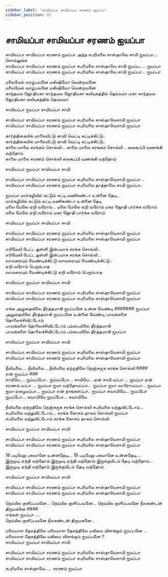 ```yaml
---
sidebar_label: 'சாமியப்பா சாமியப்பா சரணம் ஐயப்பா'
sidebar_position: 31
---
```


# **சாமியப்பா சாமியப்பா சரணம் ஐயப்பா**

சாமியப்பா சாமியப்பா சரணம் ஐயப்பா அந்த சபரிமலை சாஸ்தாவே சாமி ஐயப்பா…. சொல்லுங்க <br/>
சாமியப்பா சாமியப்பா சரணம் ஐயப்பா சபரிமலை சாஸ்தாவே சாமி ஐயப்ப….. ஐயப்பா<br/>
சாமியப்பா சாமியப்பா சரணம் ஐயப்பா சபரிமலை சாஸ்தாவே சாமி ஐயப்பா… ஐயப்பா <br/>

மலைமேல் வாழ்பவனே மகிஷிமோ வென்றவனே <br/>
மலைமேல் வாழ்பவனே மகிஷிமோ வென்றவனே <br/>
காந்தமல ஜோதியகா காந்தமல ஜோதியகா கலியுகத்தில் தெய்வமா மகா காந்தமல ஜோதியகா கலியுகத்தில் தெய்வமா <br/>

சாமியப்பா ஐயப்பா சாமியப்பா சாமி <br/>

சாமியப்பா சாமியப்பா சரணம் ஐயப்பா சபரிமலை சாஸ்தாவேசாமி ஐயப்பா <br/>
சாமியப்பா சாமியப்பா சரணம் ஐயப்பா சபரிமலை சாஸ்தாவேசாமி ஐயப்பா <br/>

கார்த்திகையில் மாலையிட்டு காவி வெட்டி கட்டிக்கிட்டு.. <br/>
கார்த்திகையில் மாலையிட்டு காவி வெட்டி கட்டிக்கிட்டு..<br/>
காலை மாலை சரங்கம் சொல்லி… காலை மாலை சரங்கம் சொல்லி .. கைகூப்பி வணங்கி வந்தோம்<br/>
காலை மாலை சரணம் சொல்லி கைகூப்பி வணங்கி வந்தோம் <br/>

சாமியப்பா ஐயப்பா சாமியப்பா சாமி <br/>

சாமியப்பா சாமியப்பா சரணம் ஐயப்பா சபரிமலை சாஸ்தாவேசாமி  ஐயப்பா ..<br/>
சாமியப்பா சாமியப்பா சரணம் ஐயப்பா சபரிமலை தாத்தாவே சாமி ஐயப்பா..<br/>

ஐயப்பா மார்கழியில் கட்டும் கட்டி மணிகண்டா உன்னை தேடி..<br/>
மார்கழியில் கட்டும் கட்டி மணிகண்டா உன்னை தேடி <br/>
மலை மேலே ஏறி வரோம்... மலை மேலே ஏறி வரோம் மகர ஜோதி பார்க்க வரோம் <br/>
மலை மேலே ஏறி வரோம் மகர ஜோதி பார்க்க வரோம்<br/>

சாமியப்பா ஐயப்பா சாமியப்பா சாமி <br/>

சாமியப்பா சாமியப்பா சரணம் ஐயப்பா சபரிமலை சாஸ்தாவேசாமி ஐயப்பா <br/>
சாமியப்பா சாமியப்பா சரணம் ஐயப்பா சபரிமலை சாஸ்தாவேசாமி ஐயப்பா<br/>

எரிமேலி பேட்ட துள்ளி இன்பமாக சரங்க சொல்லி.. <br/>
எரிமேலி பேட்ட துள்ளி இன்பமாக சரங்க சொல்லி...<br/>
வாவரையும் வேண்டிக்கிட்டு வாவரையும் வேண்டிக்கிட்டு..<br/>
ஏறி வரோம் பெரும்பாத <br/>
வாவரையும் வேண்டிக்கிட்டு ஏறி வரோம் பெரும்பாத <br/>

சாமியப்பா ஐயப்பா சாமியப்பா சாமி <br/>

சாமியப்பா சாமியப்பா சரணம் ஐயப்பா சபரிமலை சாஸ்தாவேசாமி ஐயப்பா<br/>
சாமியப்பா சாமியப்பா சரணம் ஐயப்பா சபரிமலை சாஸ்தாவேசாமி ஐயப்பா<br/>

எங்க அழுதையிலே தீர்த்தமாகி ஐயப்பனே உன்ன வேண்டி ####### ஐயப்பா <br/>
அழுதையிலே தீர்த்தமாகி ஐயப்பனே உன்னை வேண்டி பாவங்களை தொலைச்சிவிட்டோம்<br/>
பாவங்களை தொலைச்சிவிட்டோம் பம்பையிலே தீர்த்தமாகி <br/>
பாவங்களை தொலைச்சிவிட்டோம் பம்பையிலே தீர்த்தமாகி ஐயப்பா<br/>

சாமியப்பா ஐயப்பா சாமியப்பா சாமி <br/>

சாமியப்பா சாமியப்பா சரணம் ஐயப்பா சபரிமலை சாஸ்தாவேசாமி ஐயப்பா <br/>
சாமியப்பா சாமியப்பா சரணம் ஐயப்பா சபரிமலை சாஸ்தாவேசாமி ஐயப்பா<br/>

நீலிமலை.... நீலிமலை....நீலிமலை ஏற்றதிலே நெஞ்சுருக சரங்க சொல்லி ####<br/>
என் ஐயப்பா ###<br/>
சாமியே.... ஐய்யப்போ..
ஐய்யப்போ... சாமியே...
ஏன் சாமி யப்பா ... ஐயப்பா
ஏன் சரணம் யப்பா ... ஐயப்பா
ஐயா வந்தோமப்பா...  ஐயப்பா 
ஐயா வாரோமப்பா...  ஐயப்பா 
ஐயா ஏழையப்பா... ஐயப்பா 
என் நாங்களப்பா.. ஐயப்பா 
சுவாமியே... ஐயப்போ 
ஐயப்போ... சுவாமியே 
ஐயப்போ...  சுவாமியே 

நீலிமலை ஏற்றதிலே நெஞ்சுருக சரங்க சொல்லி சபரிமலை வந்துவிட்டோம்... <br/>
சபரிமலை வந்துவிட்டோம்... சரங்க கோசம் தாகம் சொல்லி ஐயப்பா<br/>
சபரிமலை வந்துவிட்டோம் சரங்க கோசம் தாகம் சொல்லி<br/>

சாமியப்பா ஐயப்பா சாமியப்பா சாமி <br/>

சாமியப்பா சாமியப்பா சரணம் ஐயப்பா சபரிமலை சாஸ்தாவேசாமி ஐயப்பா <br/>
சாமியப்பா சாமியப்பா சரணம் ஐயப்பா சபரிமலை சாஸ்தாவேசாமி ஐயப்பா<br/>

18 படியேறு பகவானே உன்னதேடி... 18 படியேறு பகவானே உன்னதேடி...<br/>
இருமுடி ஏந்தி வந்தோம் இருமுடி ஏந்தி வந்தோம் இருக்குமிடம் தேடி  வந்தோம்...<br/>
இருமுடி ஏந்தி வந்தோம் இருக்குமிடம் தேடி  வந்தோம் <br/>

சாமியப்பா ஐயப்பா சாமியப்பா சாமி <br/>

சாமியப்பா சாமியப்பா சரணம் ஐயப்பா சபரிமலை சாஸ்தாவேசாமி ஐயப்பா <br/>
சாமியப்பா சாமியப்பா சரணம் ஐயப்பா சபரிமலை சாஸ்தாவேசாமி ஐயப்பா<br/>

நெய்யில குளிப்பவனே...  நெய்யில குளிப்பவனே... நெய்யில குளிப்பவனே நீலகண்டன் திருமகனே ####<br/>
எங்கள் ஐயப்பா ....<br/>
நெய்யில குளிப்பவனே நீலகண்டன் திருமகனே... <br/>

மலையாள தேசத்திலே மலையாள தேசத்திலே மகிமை விளங்கும் ஐயப்பனே ...<br/>
மலையாள தேசத்திலே மகிமை விளங்கும் ஐயப்பனே !! <br/>
சாமியப்பா ஐயப்பா சாமியப்பா சாமி <br/>

சாமியப்பா சாமியப்பா சரணம் ஐயப்பா சபரிமலை சாஸ்தாவேசாமி ஐயப்பா<br/>
சாமியப்பா சாமியப்பா சரணம் ஐயப்பா சபரிமலை சாஸ்தாவேசாமி ஐயப்பா<br/>


சபரிமலை சாஸ்தாவே…..   சரணம்  ஐயப்பா

